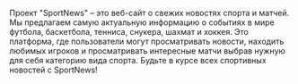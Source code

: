 Проект "SportNews" – это веб-сайт о свежих новостях спорта и матчей. Мы предлагаем самую актуальную информацию о событиях в мире футбола, баскетбола, тенниса, снукера, шахмат и хоккея. Это платформа, где пользователи могут просматривать новости, находить любимых игроков и просматривать интересные матчи выбрав нужную для себя категорию вида спорта. Будьте в курсе всех спортивных новостей с SportNews!
